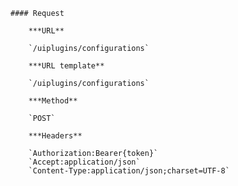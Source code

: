     #### Request

        ***URL**

        `/uiplugins/configurations`

        ***URL template**

        `/uiplugins/configurations`

        ***Method**

        `POST`

        ***Headers**

        `Authorization:Bearer{token}`
        `Accept:application/json`
        `Content-Type:application/json;charset=UTF-8`
